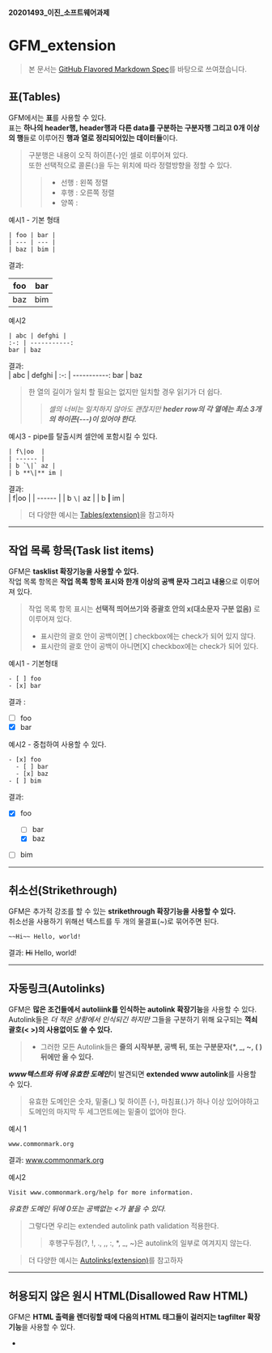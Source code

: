 #### 20201493_이진_소프트웨어과제
# GFM_extension
> 본 문서는 [GitHub Flavored Markdown Spec](https://github.github.com/gfm/#disallowed-raw-html-extension-)를 바탕으로 쓰여졌습니다.
## 표(Tables)

GFM에서는 **표**를 사용할 수 있다.  
표는 **하나의 header행, header행과 다른 data를 구분하는 구분자행 그리고 0개 이상의 행**들로 이루어진 **행과 열로 정리되어있는 데이터들**이다.  
> 구분행은 내용이 오직 하이픈(-)인 셀로 이루어져 있다.  
> 또한 선택적으로 콜론(:)을 두는 위치에 따라 정렬방향을 정할 수 있다.
>> - 선행 : 왼쪽 정렬
>> - 후행 : 오른쪽 정렬
>> - 양쪽 : 

예시1 - 기본 형태  

    | foo | bar |  
    | --- | --- |  
    | baz | bim |  
결과:  

 | foo | bar |  
 | --- | --- |  
 | baz | bim |  

예시2  

    | abc | defghi |
    :-: | -----------:
    bar | baz  
    
결과:  
| abc | defghi |
:-: | -----------:
bar | baz  

> 한 열의 길이가 일치 할 필요는 없지만 일치할 경우 읽기가 더 쉽다.
>> *셀의 너비는 일치하지 않아도 괜찮지만* ***heder row의 각 열에는 최소 3개의 하이픈(---)이 있어야 한다.***   


예시3 - pipe를 탈출시켜 셀안에 포함시킬 수 있다.  

    | f\|oo  |
    | ------ |
    | b `\|` az |
    | b **\|** im |
    
결과:  
| f\|oo  |
| ------ |
| b `\|` az |
| b **\|** im |

> 더 다양한 예시는 [Tables(extension)](https://github.github.com/gfm/#tables-extension-)을 참고하자  

---
## 작업 목록 항목(Task list items)
GFM은 **tasklist 확장기능을 사용할 수 있다.**  
작업 목록 항목은 **작업 목록 항목 표시와 한개 이상의 공백 문자 그리고 내용**으로 이루어져 있다.  
>작업 목록 항목 표시는 **선택적 띄어쓰기와 중괄호 안의 x(대소문자 구분 없음)** 로 이루어져 있다.
> - 표시란의 괄호 안이 공백이면[ ] checkbox에는 check가 되어 있지 않다.
> - 표시란의 괄호 안이 공백이 아니면[X] checkbox에는 check가 되어 있다.  

예시1 - 기본형태   


    - [ ] foo
    - [x] bar

결과 :   
- [ ] foo
- [x] bar

예시2 - 중첩하여 사용할 수 있다.  

    - [x] foo  
      - [ ] bar  
      - [x] baz  
    - [ ] bim    

결과:  
- [x] foo
  - [ ] bar
  - [x] baz
- [ ] bim


---  
## 취소선(Strikethrough)  
GFM은 추가적 강조를 할 수 있는 **strikethrough 확장기능을 사용할 수 있다.**  
취소선을 사용하기 위해선 텍스트를 두 개의 물결표(~)로 묶어주면 된다.  
  
    ~~Hi~~ Hello, world!

결과: ~~Hi~~ Hello, world!

---  
## 자동링크(Autolinks) 

GFM은 **많은 조건들에서 autoliink를 인식하는 autolink 확장기능**을 사용할 수 있다.  
Autolink들은 *더 적은 상황에서 인식되긴 하지만* 그들을 구분하기 위해 요구되는 **꺽쇠괄호(< >)의 사용없이도 쓸 수 있다.**  
>- 그러한 모든 Autolink들은 **줄의 시작부분, 공백 뒤, 또는 구분문자(\*, \_, ~, ( )뒤에만 올 수 있다.**  

***www텍스트와 뒤에 유효한 도메인***이 발견되면 **extended www autolink**를 사용할 수 있다.
> 유효한 도메인은 숫자, 밑줄(\_) 및 하이픈 (-), 마침표(.)가 하나 이상 있어야하고 도메인의 마지막 두 세그먼트에는 밑줄이 없어야 한다.

예시 1
    
    www.commonmark.org
    
결과: www.commonmark.org  

예시2
    
    Visit www.commonmark.org/help for more information.
    
*유효한 도메인 뒤에 0또는 공백없는 <가 붙을 수 있다.*
> 그렇다면 우리는  extended autolink path validation 적용한다.
>> 후행구두점(?, !, ., ,, :, *, _, ~)은 autolink의 일부로 여겨지지 않는다.


> 더 다양한 예시는 [Autolinks(extension)](https://github.github.com/gfm/#autolinks-extension-)를 참고하자

---
## 허용되지 않은 원시 HTML(Disallowed Raw HTML)

GFM은 **HTML 출력을 렌더링할 때에 다음의 HTML 태그들이 걸러지는 tagfilter 확장기능**을 사용할 수 있다.

- <title>
- <textarea>
- <style>
- <xmp>
- <iframe>
- <noembed>
- <noframes>
- <script>
- <plaintext>

이 태그는 특히 HTML이 고유한 방식으로 해석되는 방식을 변경하기 때문에 선택된다.  
***필터링은 <을 \&lt; 로 대체하며 진행된다.***  
다른 HTML 태그들은 변경되지 않고 그대로 남아있는다.


----
추가적인 참고자료들 
> - [Mastering Markdown](https://guides.github.com/features/mastering-markdown/)  
> - [Writing on Github](https://docs.github.com/en/github/writing-on-github)
